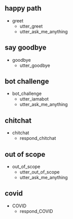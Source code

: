 ## happy path
* greet
  - utter_greet
  - utter_ask_me_anything

## say goodbye
* goodbye
  - utter_goodbye

## bot challenge
* bot_challenge
  - utter_iamabot
  - utter_ask_me_anything

## chitchat
* chitchat
  - respond_chitchat

## out of scope
* out_of_scope
  - utter_out_of_scope
  - utter_ask_me_anything

## covid
* COVID
  - respond_COVID